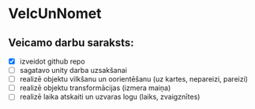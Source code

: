 # VelcUnNomet
## Veicamo darbu saraksts:
- [x] izveidot github repo
- [ ] sagatavo unity darba uzsakšanai
- [ ] realizē objektu vilkšanu un oorientēšanu (uz kartes, nepareizi, pareizi)
- [ ] realizē objektu transformācijas (izmera maiņa)
- [ ] realizē laika atskaiti un uzvaras logu (laiks, zvaigznītes)
